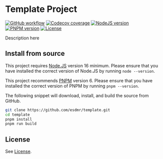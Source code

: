 # Template Project
[![GitHub workflow](https://img.shields.io/github/workflow/status/esdmr/template/CI/master?label=test&labelColor=0F0F0F&logo=github)][workflow]
[![Codecov coverage](https://img.shields.io/codecov/c/gh/esdmr/template/master?labelColor=0F0F0F&logo=CodeCov&logoColor=FF66B0)][codecov]
[![NodeJS version](https://img.shields.io/badge/node-≥16-brightgreen?labelColor=0F0F0F&logo=node.js&logoColor=00B834)][node]
[![PNPM version](https://img.shields.io/badge/pnpm-6-brightgreen?labelColor=0F0F0F&logo=pnpm)][pnpm]
[![License](https://img.shields.io/github/license/esdmr/template?labelColor=0F0F0F)][license]

[workflow]: https://github.com/esdmr/template/actions/workflows/ci.yml
[codecov]: https://codecov.io/gh/esdmr/template
[node]: https://nodejs.org/en/download/current
[pnpm]: https://pnpm.io
[license]: https://github.com/esdmr/template/blob/master/LICENSE

Description here

## Install from source

This project requires [Node.JS][node] version 16 minimum. Please ensure that you
have installed the correct version of Node.JS by running `node --version`.

This project recommends [PNPM][pnpm] version 6. Please ensure that you have
installed the correct version of PNPM by running `pnpm --version`.

The following snippet will download, install, and build the source from GitHub.

```sh
git clone https://github.com/esdmr/template.git
cd template
pnpm install
pnpm run build
```

## License

See [License][license].

